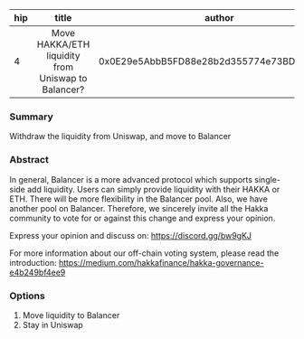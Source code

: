 | hip | title | author | created | duration |
|----------|:----------:|:----------:|:----------:|:----------:|
| 4 | Move HAKKA/ETH liquidity from Uniswap to Balancer? | 0x0E29e5AbbB5FD88e28b2d355774e73BD47dE3bcd | 2020-09-04 | 1 |

### Summary
Withdraw the liquidity from Uniswap, and move to Balancer

### Abstract
In general, Balancer is a more advanced protocol which supports single-side add liquidity. Users can simply provide liquidity with their HAKKA or ETH. There will be more flexibility in the Balancer pool. Also, we have another pool on Balancer. Therefore, we sincerely invite all the Hakka community to vote for or against this change and express your opinion.

Express your opinion and discuss on: https://discord.gg/bw9gKJ

For more information about our off-chain voting system, please read the introduction:
https://medium.com/hakkafinance/hakka-governance-e4b249bf4ee9

### Options
1. Move liquidity to Balancer
2. Stay in Uniswap
